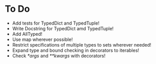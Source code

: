 # To Do
- Add tests for TypedDict and TypedTuple!
- Write Docstring for TypedDict amd TypedTuple!
- Add AllTyped!
- Use map wherever possible!
- Restrict specifications of multiple types to sets wherever needed!
- Expand type and bound checking in decorators to iterables!
- Check _*args_ and _**kwargs_ with decorators!

